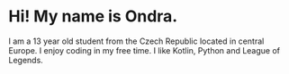 # Hi! My name is Ondra.  
I am a 13 year old student from the Czech Republic located in central Europe. I enjoy coding in my free time. I like Kotlin, Python and League of Legends.

